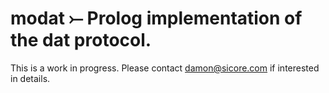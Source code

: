 # modat ⤚  Prolog implementation of the dat protocol.

This is a work in progress.  Please contact damon@sicore.com if interested in details.

